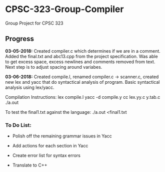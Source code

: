 # CPSC-323-Group-Compiler
Group Project for CPSC 323

## Progress
**03-05-2018:** 
Created compiler.c which determines if we are in a comment. 
Added the final.txt and abc13.cpp from the project specification.
Was able to get excess space, excess newlines and comments removed from text.
Next step is to adjust spacing around variabes.

**03-06-2018:**
Created compile.l, renamed compiler.c -> scanner.c, created new lex and yacc that do syntactical analysis of program.
Basic syntactical analysis using lex/yacc.

Compilation Instructions:
lex compile.l
yacc -d compile.y
cc lex.yy.c y.tab.c
./a.out

To test the final1.txt against the language:
./a.out <final1.txt

### To Do List: ###

* Polish off the remaining grammar issues in Yacc

* Add actions for each section in Yacc

* Create error list for syntax errors

* Translate to C++
